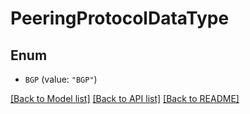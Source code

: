 # PeeringProtocolDataType

## Enum


* `BGP` (value: `"BGP"`)


[[Back to Model list]](../README.md#documentation-for-models) [[Back to API list]](../README.md#documentation-for-api-endpoints) [[Back to README]](../README.md)


